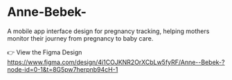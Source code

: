 # Anne-Bebek-
A mobile app interface design for pregnancy tracking, helping mothers monitor their journey from pregnancy to baby care.

👉 View the Figma Design
https://www.figma.com/design/4i1COJKNR2OrXCbLw5fyRF/Anne--Bebek-?node-id=0-1&t=8G5pw7herpnb94cH-1
